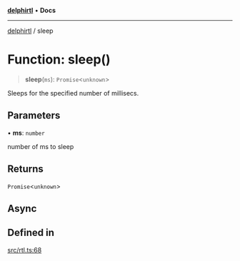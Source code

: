 [**delphirtl**](../README.md) • **Docs**

***

[delphirtl](../globals.md) / sleep

# Function: sleep()

> **sleep**(`ms`): `Promise`\<`unknown`\>

Sleeps for the specified number of millisecs.

## Parameters

• **ms**: `number`

number of ms to sleep

## Returns

`Promise`\<`unknown`\>

## Async

## Defined in

[src/rtl.ts:68](https://github.com/chuacw/delphirtl/blob/f3163e04bfe463ee73ae24dddcc0e3307d4e880a/src/rtl.ts#L68)
